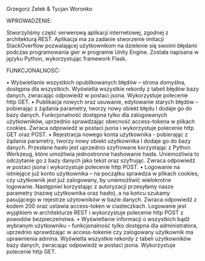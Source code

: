 Grzegorz Zelek & Tycjan Woronko



WPROWADZENIE:

Stworzyliśmy część serwerową aplikacji internetowej, zgodnej z architekturą REST. Aplikacja ma za zadanie stworzenie imitacji StackOverflow pozwalającej użytkownikom na dzielenie się swoimi błędami podczas programowania gier w programie Unity Engine. Została napisana w języku Python, wykorzystując framework Flask.

FUNKCJONALNOŚĆ:

•	Wyświetlanie wszystkich opublikowanych błędów – strona domyślna, dostępna dla wszystkich. Wyświetla wszystkie rekordy z tabeli błędów bazy danych, zwracając odpowiedź w postaci jsona. Wykorzystuje polecenie http GET.
•	Publikacja nowych oraz usuwanie, edytowanie starych błędów – pobierając z żądania parametry, tworzy nowy obiekt błędu I dodaje go do bazy danych. Funkcjonalność dostępna tylko dla zalogowanych użytkowników, uprzednio sprawdzając obecność access-tokena w plikach cookies. Zwraca odpowiedź w postaci jsona i wykorzystuje polecenie http GET oraz POST.
•	Rejestracja nowego konta użytkownika - pobierając z żądania parametry, tworzy nowy obiekt użytkownika I dodaje go do bazy danych. Przesłane hasło jest uprzednio szyfrowane korzystając z Python Werkzeug, które umożliwia jednostronne hashowanie hasła. Uniemożliwia to odczytanie go z bazy danych jako tekst oraz szyfrując. Zwraca odpowiedź w postaci jsona i wykorzystuje polecenie http POST.
•	Logowanie na istniejące już konto użytkownika –  na początku sprawdza w plikach cookies, czy użytkownik jest już zalogowany, by uniemożliwić wielokrotne logowanie. Następniei korzystając z autoryzacji przesyłamy nasze parametry (nazwę użytkownika oraz hasło), a na końcu szukamy pasującego w rejestrze użytowników w bazie danych. Zwraca odpowiedź z kodem 200 oraz ustawia access-token w ciasteczkach. Logowanie jest wyjątkiem w architekturze REST i wykorzystuje polecenie http POST z powodów bezpieczeństwa.
•	Wyświetlanie informacji o wszystkich bądź wybranym użytkowniku –  funkcjonalność tylko dostępna dla administratora, uprzednio sprawdzając w access-tokenie czy zalogowany użytkownik ma uprawnienia admina. Wyświetla wszystkie rekordy z tabeli użytkowników bazy danych, zwracając odpowiedź w postaci jsona. Wykorzystuje polecenie http GET.
